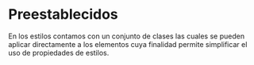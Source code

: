 # Preestablecidos

En los estilos contamos con un conjunto de clases las cuales se pueden aplicar directamente a los elementos cuya finalidad permite simplificar el uso de propiedades de estilos.
